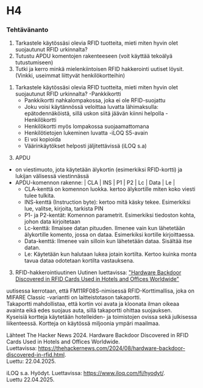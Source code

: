 # H4
### Tehtävänanto  
1. Tarkastele käytössäsi olevia RFID tuotteita, mieti miten hyvin olet suojautunut RFID urkinnalta?
2. Tutustu APDU komentojen rakenteeseen (voit käyttää tekoälyä tutustumiseen)
3. Tutki ja kerro minkä mielenkiintoisen RFID hakkerointi uutiset löysit. (Vinkki, useimmat liittyvät henkilökortteihin)  

1) Tarkastele käytössäsi olevia RFID tuotteita, mieti miten hyvin olet suojautunut RFID urkinnalta?
-Pankkikortti
    - Pankkikortti nahkalompakossa, joka ei ole RFID-suojattu
    - Joku voisi käytännössä veloittaa luvatta lähimaksulla: epätodennäköistä, sillä uskon siitä jäävän kiinni helpolla
-Henkilökortti
    - Henkilökortti myös lompakossa suojaamattomana
    - Henkilötietojen lukeminen luvatta
-iLOQ S5-avain
    - Ei voi kopioida 
    - Väärinkäytökset helposti jäljitettävissä
      (iLOQ s.a)
      
3. APDU
- on viestimuoto, jota käytetään älykortin (esimerkiksi RFID-kortti) ja lukijan välisessä viestinnässä
- APDU-komennon rakenne: | CLA | INS | P1 | P2 | Lc | Data | Le |
    - CLA-kenttä on komennon luokka. kertoo älykortille miten koko viesti tulee tulkita.
    - INS-kenttä (Instruction byte): kertoo mitä käsky tekee. Esimerkiksi lue, valitse, kirjoita, tarkista PIN
    - P1- ja P2-kentät: Komennon parametrit. Esimerkiksi tiedoston kohta, johon data kirjoitetaan
    - Lc-kenttä: Ilmaisee datan pituuden. Ilmenee vain kun lähetetään älykortille komento, jossa on dataa. Esimerkiksi kortille kirjoittaessa.
    - Data-kenttä: Ilmenee vain silloin kun lähetetään dataa. Sisältää itse datan.
    - Le: Käytetään kun halutaan lukea jotain kortilta. Kertoo kuinka monta tavua dataa odotetaan kortilta vastauksena.
    
3. RFID-hakkerointiuutinen
Uutinen luettavissa: ["Hardware Backdoor Discovered in RFID Cards Used in Hotels and Offices Worldwide"](https://thehackernews.com/2024/08/hardware-backdoor-discovered-in-rfid.html)


uutisessa kerrotaan, että FM11RF08S-nimisessä RFID-Korttimallisa, joka on MIFARE Classic -variantti on laitteistotason takaportti.  
Takaportti mahdollistaa, että kortin voi avata ja kloonata ilman oikeaa avainta eikä edes suojaus auta, sillä takaportti ohittaa suojauksen.  
Kyseisiä kortteja käytetään hotelleiden- ja toimistojen ovissa sekä julkisessa liikenteessä. Kortteja on käytössä miljoonia ympäri maailmaa. 

Lähteet
The Hacker News 2024. Hardware Backdoor Discovered in RFID Cards Used in Hotels and Offices Worldwide.  
Luettavissa: https://thehackernews.com/2024/08/hardware-backdoor-discovered-in-rfid.html.  
Luettu: 22.04.2025.  

iLOQ s.a. Hyödyt. Luettavissa: https://www.iloq.com/fi/hyodyt/.  
Luettu 22.04.2025.

